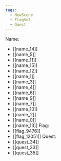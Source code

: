 ```yaml
---
tags:
  - NewScene
  - FlagSet
  - Quest
---
```

Name:
- [[name_14]]
- [[name_5]]
- [[name_11]]
- [[name_15]]
- [[name_12]]
- [[name_1]]
- [[name_3]]
- [[name_4]]
- [[name_6]]
- [[name_9]]
- [[name_7]]
- [[name_10]]
- [[name_2]]
- [[name_0]]
- [[name_13]]
Flag:
- [[flag_9476]]
- [[flag_12051]]
Quest:
- [[quest_34]]
- [[quest_33]]
- [[quest_35]]
